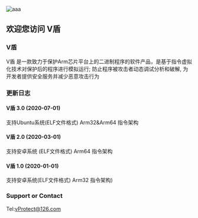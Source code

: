 ![aaa](https://www.vprotect.cn/static/armvmp_ico.ico)
## 欢迎您访问 V盾

### V盾
   V盾 是一款致力于保护Arm芯片平台上的二进制程序的软件产品，是基于指令虚拟化技术对保护后的程序进行模拟运行;
防止程序被攻击者动态调试分析和破解, 为开发者提供安全服务并减少恶意攻击行为
### 更新日志
<!-- #### V盾 3.4 (2022-10-01)
支持树莓派系统 (ELF文件格式) Arm,Thumb,Thumb-2,Arm64 指令架构
#### V盾 3.3 (2021-9-01)
支持CentOS系统 (ELF文件格式) Arm,Thumb,Thumb-2,Arm64 指令架构
#### V盾 3.2 (2021-08-01)
支持Linux系统 (ELF文件格式) Arm,Thumb,Thumb-2,Arm64 指令架构 -->
#### V盾 3.0 (2020-07-01)
支持Ubuntu系统(ELF文件格式) Arm32&Arm64 指令架构
<!-- #### 甲盾 3.0 (2021-05-01)
支持FreeRTOS系统(ELF文件格式) Arm,Thumb,Thumb-2,Arm64 指令架构 -->
#### V盾 2.0 (2020-03-01)
支持安卓系统 (ELF文件格式) Arm64 指令架构
#### V盾 1.0 (2020-01-01)
支持安卓系统(ELF文件格式) Arm32 指令架构)


### Support or Contact

Tel:vProtect@126.com

